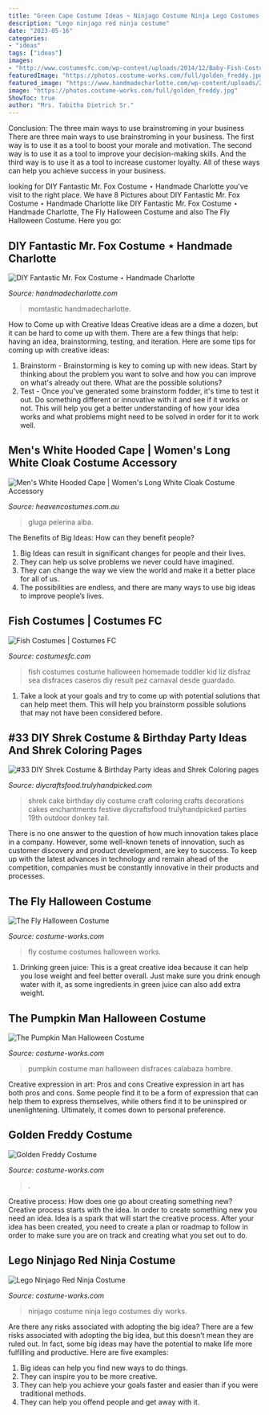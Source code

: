 ```yaml
---
title: "Green Cape Costume Ideas ~ Ninjago Costume Ninja Lego Costumes Diy Works"
description: "Lego ninjago red ninja costume"
date: "2023-05-16"
categories:
- "ideas"
tags: ["ideas"]
images:
- "http://www.costumesfc.com/wp-content/uploads/2014/12/Baby-Fish-Costume.jpg"
featuredImage: "https://photos.costume-works.com/full/golden_freddy.jpg"
featured_image: "https://www.handmadecharlotte.com/wp-content/uploads/2013/10/DSCF6211.jpg"
image: "https://photos.costume-works.com/full/golden_freddy.jpg"
ShowToc: true
author: "Mrs. Tabitha Dietrich Sr."
---
```



Conclusion: The three main ways to use brainstroming in your business
There are three main ways to use brainstroming in your business. The first way is to use it as a tool to boost your morale and motivation. The second way is to use it as a tool to improve your decision-making skills. And the third way is to use it as a tool to increase customer loyalty. All of these ways can help you achieve success in your business.

	

		
looking for DIY Fantastic Mr. Fox Costume ⋆ Handmade Charlotte you've visit to the right place. We have 8 Pictures about DIY Fantastic Mr. Fox Costume ⋆ Handmade Charlotte like DIY Fantastic Mr. Fox Costume ⋆ Handmade Charlotte, The Fly Halloween Costume and also The Fly Halloween Costume. Here you go:
		
    
## DIY Fantastic Mr. Fox Costume ⋆ Handmade Charlotte

<img loading=lazy src="https://www.handmadecharlotte.com/wp-content/uploads/2013/10/DSCF6211.jpg" onerror="this.onerror=null;this.src='https://tse2.mm.bing.net/th?id=OIP.t4xBQyIsYPIQH1D7483GIwHaLp&amp;pid=15.1';" alt="DIY Fantastic Mr. Fox Costume ⋆ Handmade Charlotte">

_Source: handmadecharlotte.com_

>momtastic handmadecharlotte. 

	

How to Come up with Creative Ideas
Creative ideas are a dime a dozen, but it can be hard to come up with them. There are a few things that help: having an idea, brainstorming, testing, and iteration. 
Here are some tips for coming up with creative ideas:

1. Brainstorm - Brainstorming is key to coming up with new ideas. Start by thinking about the problem you want to solve and how you can improve on what's already out there. What are the possible solutions? 
2. Test - Once you've generated some brainstorm fodder, it's time to test it out. Do something different or innovative with it and see if it works or not. This will help you get a better understanding of how your idea works and what problems might need to be solved in order for it to work well. 

    
## Men&#039;s White Hooded Cape | Women&#039;s Long White Cloak Costume Accessory

<img loading=lazy src="https://www.heavencostumes.com.au/media/catalog/product/cache/3ca7c4de79fd9294a778cbfdebc9dde4/s/m/smf-24482-basic-white-long-costume-cape-with-hood-back-image.jpg" onerror="this.onerror=null;this.src='https://tse3.mm.bing.net/th?id=OIP.v2GQP_D3p7TbwflhO9mkJgHaKA&amp;pid=15.1';" alt="Men&#039;s White Hooded Cape | Women&#039;s Long White Cloak Costume Accessory">

_Source: heavencostumes.com.au_

>gluga pelerina alba. 

	

The Benefits of Big Ideas: How can they benefit people?
1. Big Ideas can result in significant changes for people and their lives.
2. They can help us solve problems we never could have imagined.
3. They can change the way we view the world and make it a better place for all of us.
4. The possibilities are endless, and there are many ways to use big ideas to improve people’s lives.

    
## Fish Costumes | Costumes FC

<img loading=lazy src="http://www.costumesfc.com/wp-content/uploads/2014/12/Baby-Fish-Costume.jpg" onerror="this.onerror=null;this.src='https://tse4.mm.bing.net/th?id=OIP.FRPVdwtIREbEIl1I420Y4AHaJ5&amp;pid=15.1';" alt="Fish Costumes | Costumes FC">

_Source: costumesfc.com_

>fish costumes costume halloween homemade toddler kid liz disfraz sea disfraces caseros diy result pez carnaval desde guardado. 

	

1. Take a look at your goals and try to come up with potential solutions that can help meet them. This will help you brainstorm possible solutions that may not have been considered before.

    
## #33 DIY Shrek Costume &amp; Birthday Party Ideas And Shrek Coloring Pages

<img loading=lazy src="https://diycraftsfood.trulyhandpicked.com/wp-content/uploads/2016/07/Shrek-Party-Idea_ce.jpg" onerror="this.onerror=null;this.src='https://tse4.mm.bing.net/th?id=OIP.faPV56EicJDY4u4JxAbqfgHaJ3&amp;pid=15.1';" alt="#33 DIY Shrek Costume &amp; Birthday Party ideas and Shrek Coloring pages">

_Source: diycraftsfood.trulyhandpicked.com_

>shrek cake birthday diy costume craft coloring crafts decorations cakes enchantments festive diycraftsfood trulyhandpicked parties 19th outdoor donkey tail. 

	

There is no one answer to the question of how much innovation takes place in a company. However, some well-known tenets of innovation, such as customer discovery and product development, are key to success. To keep up with the latest advances in technology and remain ahead of the competition, companies must be constantly innovative in their products and processes.

    
## The Fly Halloween Costume

<img loading=lazy src="https://photos.costume-works.com/full/the_fly.jpg" onerror="this.onerror=null;this.src='https://tse4.mm.bing.net/th?id=OIP.1SoyIXprzM_fbjpoxSGBLAHaJ3&amp;pid=15.1';" alt="The Fly Halloween Costume">

_Source: costume-works.com_

>fly costume costumes halloween works. 

	

1. Drinking green juice: This is a great creative idea because it can help you lose weight and feel better overall. Just make sure you drink enough water with it, as some ingredients in green juice can also add extra weight.

    
## The Pumpkin Man Halloween Costume

<img loading=lazy src="https://photos.costume-works.com/full/the_pumpkin_man2.jpg" onerror="this.onerror=null;this.src='https://tse1.mm.bing.net/th?id=OIP.vF1f5PiEBKJCcMuYiBg7pQHaKm&amp;pid=15.1';" alt="The Pumpkin Man Halloween Costume">

_Source: costume-works.com_

>pumpkin costume man halloween disfraces calabaza hombre. 

	

Creative expression in art: Pros and cons
Creative expression in art has both pros and cons. Some people find it to be a form of expression that can help them to express themselves, while others find it to be uninspired or unenlightening. Ultimately, it comes down to personal preference.

    
## Golden Freddy Costume

<img loading=lazy src="https://photos.costume-works.com/full/golden_freddy.jpg" onerror="this.onerror=null;this.src='https://tse4.mm.bing.net/th?id=OIP.OYH1yh_SWGGCvwtVGwUnywHaLN&amp;pid=15.1';" alt="Golden Freddy Costume">

_Source: costume-works.com_

>. 

	

Creative process: How does one go about creating something new?
Creative process starts with the idea. In order to create something new you need an idea. Idea is a spark that will start the creative process. After your idea has been created, you need to create a plan or roadmap to follow in order to make sure you are on track and creating what you set out to do.

    
## Lego Ninjago Red Ninja Costume

<img loading=lazy src="http://photos.costume-works.com/full/red_ninjago.jpg" onerror="this.onerror=null;this.src='https://tse1.mm.bing.net/th?id=OIP.AQRlDPxEku-uSaFGJ5l-2wDYEs&amp;pid=15.1';" alt="Lego Ninjago Red Ninja Costume">

_Source: costume-works.com_

>ninjago costume ninja lego costumes diy works. 

	

Are there any risks associated with adopting the big idea?
There are a few risks associated with adopting the big idea, but this doesn’t mean they are ruled out. In fact, some big ideas may have the potential to make life more fulfilling and productive. Here are five examples: 
1. Big ideas can help you find new ways to do things.
2. They can inspire you to be more creative.
3. They can help you achieve your goals faster and easier than if you were traditional methods.
4. They can help you offend people and get away with it.

